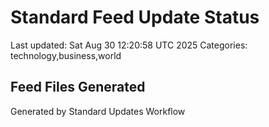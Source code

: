 # Standard Feed Update Status
Last updated: Sat Aug 30 12:20:58 UTC 2025
Categories: technology,business,world

## Feed Files Generated

Generated by Standard Updates Workflow
